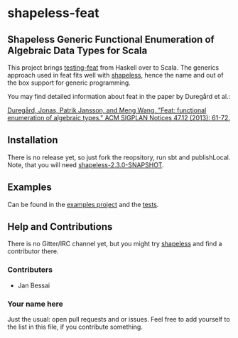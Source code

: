 # shapeless-feat
## Shapeless Generic Functional Enumeration of Algebraic Data Types for Scala

This project brings [testing-feat](http://hackage.haskell.org/package/testing-feat) from Haskell over to Scala. The generics approach used in feat fits well with [shapeless](https://github.com/milessabin/shapeless), hence the name and out of the box support for generic programming.

You may find detailed information about feat in the paper by Duregård et al.:

[Duregård, Jonas, Patrik Jansson, and Meng Wang. "Feat: functional enumeration of algebraic types." ACM SIGPLAN Notices 47.12 (2013): 61-72.](http://dl.acm.org/citation.cfm?id=2364515)

## Installation
There is no release yet, so just fork the reopsitory, run sbt and publishLocal. Note, that you will need [shapeless-2.3.0-SNAPSHOT](https://github.com/milessabin/shapeless).

## Examples
Can be found in the [examples project](https://github.com/JanBessai/shapeless-feat/tree/master/examples/src/main/scala) and the [tests](https://github.com/JanBessai/shapeless-feat/tree/master/core/src/test/scala/shapeless/feat).

## Help and Contributions

There is no Gitter/IRC channel yet, but you might try [shapeless](https://gitter.im/milessabin/shapeless) and find a contributor there.

### Contributers
- Jan Bessai

### Your name here
Just the usual: open pull requests and or issues. Feel free to add yourself to the list in this file, if you contribute something.
